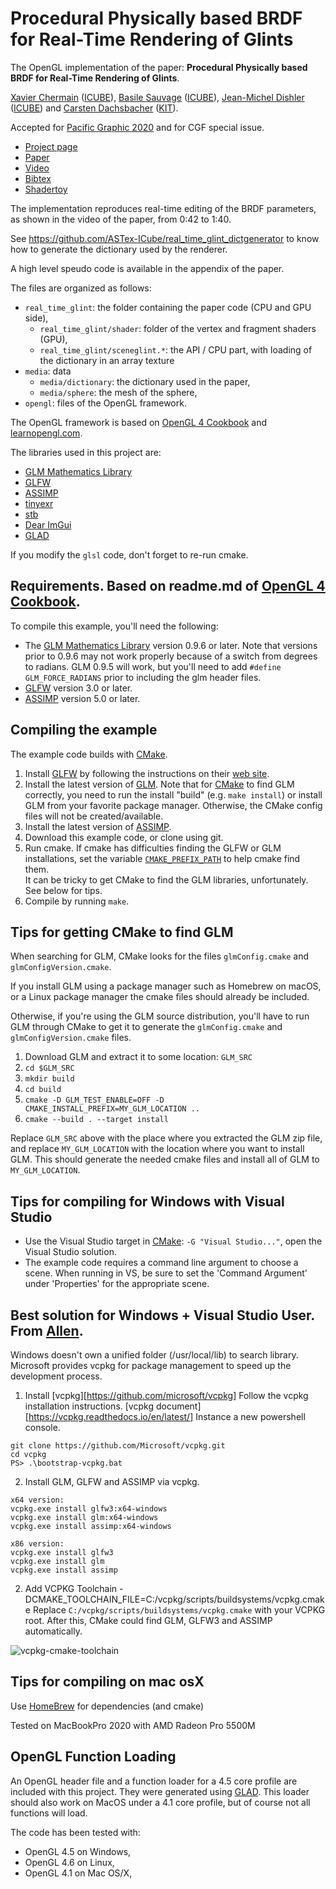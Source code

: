 Procedural Physically based BRDF for Real-Time Rendering of Glints
==================================================================

The OpenGL implementation of the paper: **Procedural Physically based BRDF for
Real-Time Rendering of Glints**.

[Xavier Chermain](http://igg.unistra.fr/People/chermain/)
([ICUBE](https://icube.unistra.fr/en/)), 
[Basile Sauvage](https://igg.icube.unistra.fr/index.php/Basile_Sauvage)
([ICUBE](https://icube.unistra.fr/en/)), 
[Jean-Michel Dishler](https://dpt-info.u-strasbg.fr/~dischler/)
([ICUBE](https://icube.unistra.fr/en/)) and 
[Carsten Dachsbacher](https://cg.ivd.kit.edu/english/dachsbacher/)
([KIT](https://www.kit.edu/english/index.php)).

Accepted for [Pacific Graphic 2020](https://pg2020.org/) and for CGF special issue.

* [Project page](http://igg.unistra.fr/People/chermain/real_time_glint/)
* [Paper](http://igg.unistra.fr/People/chermain/assets/pdf/Chermain2020Procedural.pdf)
* [Video](http://igg.unistra.fr/People/chermain/assets/avi/Chermain2020ProceduralVideo.mp4)
* [Bibtex](http://igg.unistra.fr/People/chermain/assets/Chermain2020ProceduralBibtex.txt)
* [Shadertoy](https://www.shadertoy.com/view/WtsBRN)

The implementation reproduces real-time editing of the BRDF parameters, as shown
in the video of the paper, from 0:42 to 1:40.

See <https://github.com/ASTex-ICube/real_time_glint_dictgenerator> to know how to
generate the dictionary used by the renderer.

A high level speudo code is available in the appendix of the paper.

The files are organized as follows:

* `real_time_glint`: the folder containing the paper code (CPU and GPU side),
  * `real_time_glint/shader`: folder of the vertex and fragment shaders (GPU),
  * `real_time_glint/sceneglint.*`: the API / CPU part, with loading of the
    dictionary in an array texture
* `media`: data
  * `media/dictionary`: the dictionary used in the paper,
  * `media/sphere`: the mesh of the sphere,
* `opengl`: files of the OpenGL framework.

The OpenGL framework is based on 
[OpenGL 4 Cookbook](https://github.com/PacktPublishing/OpenGL-4-Shading-Language-Cookbook-Third-Edition)
and [learnopengl.com](https://learnopengl.com/).

The libraries used in this project are:

* [GLM Mathematics Library][GLM]
* [GLFW][]
* [ASSIMP][]
* [tinyexr][]
* [stb][]
* [Dear ImGui][]
* [GLAD][]

If you modify the ``glsl`` code, don't forget to re-run cmake.

Requirements. Based on readme.md of [OpenGL 4 Cookbook](https://github.com/PacktPublishing/OpenGL-4-Shading-Language-Cookbook-Third-Edition).
-------------
To compile this example, you'll need the following:

* The [GLM Mathematics Library][GLM] version 0.9.6 or later.  Note that versions
  prior to 0.9.6 may not work properly because of a switch from degrees to
  radians.  GLM 0.9.5 will work, but you'll need to add `#define GLM_FORCE_RADIANS`
  prior to including the glm header files.
* [GLFW][] version 3.0 or later.
* [ASSIMP][] version 5.0 or later.

Compiling the example
----------------------
The example code builds with [CMake][].

1.  Install [GLFW][] by following the instructions on their [web site][GLFW].
2.  Install the latest version of [GLM][].  Note that for [CMake][] to find GLM
    correctly, you need to run the install "build" (e.g. `make install`) or install GLM from your
    favorite package manager.  Otherwise, the CMake config files will not be created/available.
3.  Install the latest version of [ASSIMP][].
4.  Download this example code, or clone using git.
5.  Run cmake.  If cmake has difficulties finding the GLFW or GLM installations,
    set the variable [`CMAKE_PREFIX_PATH`][cmake_prefix] to help cmake find them.  
    It can be tricky to get CMake to find the GLM libraries, unfortunately.  See
    below for tips.
6.  Compile by running `make`.

Tips for getting CMake to find GLM
-----------------------------------------
When searching for GLM, CMake looks for the files `glmConfig.cmake` and `glmConfigVersion.cmake`.

If you install GLM using a package manager such as Homebrew on macOS, or a Linux package manager the
 cmake files should already be included.  

Otherwise, if you're using the GLM source distribution, you'll have to run GLM through CMake to get it to
generate the `glmConfig.cmake` and `glmConfigVersion.cmake` files.

1.  Download GLM and extract it to some location: `GLM_SRC`
1. `cd $GLM_SRC`
1. `mkdir build`
1. `cd build`
1. `cmake -D GLM_TEST_ENABLE=OFF -D CMAKE_INSTALL_PREFIX=MY_GLM_LOCATION ..`
1. `cmake --build . --target install`

Replace `GLM_SRC` above with the place where you extracted the GLM zip file, and replace `MY_GLM_LOCATION` 
with the location where you want to install GLM. This should generate the needed cmake files and install
all of GLM to `MY_GLM_LOCATION`.

Tips for compiling for Windows with Visual Studio
---------------------------------------------
* Use the Visual Studio target in [CMake][]:  `-G "Visual Studio..."`, open the
  Visual Studio solution. 
* The example code requires a command line argument to choose a scene.  When
  running in VS, be sure to set the 'Command Argument' under 'Properties' for
  the appropriate scene.

Best solution for Windows + Visual Studio User. From [Allen](https://github.com/allenk/OpenGL-4-Shading-Language-Cookbook-Third-Edition/blob/master/README.md).
-----------------------------------------------------
Windows doesn't own a unified folder (/usr/local/lib) to search library. Microsoft provides vcpkg for package management to speed up the development process.

1.  Install [vcpkg][https://github.com/microsoft/vcpkg]
    Follow the vcpkg installation instructions.
    [vcpkg document][https://vcpkg.readthedocs.io/en/latest/]
    Instance a new powershell console.
```
git clone https://github.com/Microsoft/vcpkg.git
cd vcpkg
PS> .\bootstrap-vcpkg.bat
```    
2.  Install GLM, GLFW and ASSIMP via vcpkg.
```
x64 version:
vcpkg.exe install glfw3:x64-windows
vcpkg.exe install glm:x64-windows
vcpkg.exe install assimp:x64-windows

x86 version:
vcpkg.exe install glfw3
vcpkg.exe install glm
vcpkg.exe install assimp
```
2.  Add VCPKG Toolchain
    -DCMAKE_TOOLCHAIN_FILE=C:/vcpkg/scripts/buildsystems/vcpkg.cmake
    Replace `C:/vcpkg/scripts/buildsystems/vcpkg.cmake` with your VCPKG root.
    After this, CMake could find GLM, GLFW3 and ASSIMP automatically.

<img src="http://i.imgur.com/cQe3Drp.png" alt="vcpkg-cmake-toolchain">

Tips for compiling on mac osX
---------------------------------------------
Use [HomeBrew] for dependencies (and cmake)

Tested on MacBookPro 2020 with AMD Radeon Pro 5500M

OpenGL Function Loading
-----------------------

An OpenGL header file and a function loader for a 4.5 core profile are
included with this project. They were generated using
[GLAD][]. This loader should also work on MacOS under a 4.1 core profile, but of course not all functions will load.

The code has been tested with:
- OpenGL 4.5 on Windows,
- OpenGL 4.6 on Linux,
- OpenGL 4.1 on Mac OS/X,

[GLM]: http://glm.g-truc.net
[GLFW]:  http://glfw.org
[ghcookbook]:  https://github.com/PacktPublishing/OpenGL-4-Shading-Language-Cookbook-Third-Edition
[cookbook]: http://www.packtpub.com/
[GLLoadGen]:  https://bitbucket.org/alfonse/glloadgen/wiki/Home
[CMake]: http://www.cmake.org/
[GLAD]: https://github.com/Dav1dde/glad
[cmake_prefix]: https://cmake.org/cmake/help/latest/variable/CMAKE_PREFIX_PATH.html
[ASSIMP]: https://www.assimp.org/
[tinyexr]: https://github.com/syoyo/tinyexr
[stb]: https://github.com/nothings/stb
[Dear ImGui]: https://github.com/ocornut/imgui
[HomeBrew]: https://brew.sh/index_fr
